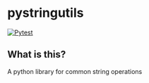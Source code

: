 # pystringutils

[![Pytest](https://github.com/martintaraz/pystringutils/actions/workflows/python-pytest.yml/badge.svg)](https://github.com/martintaraz/pystringutils/actions/workflows/python-pytest.yml)

## What is this?
A python library for common string operations
